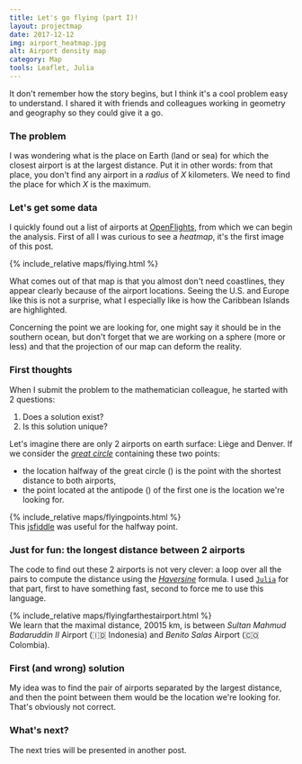 ```yaml
---
title: Let's go flying (part I)!
layout: projectmap
date: 2017-12-12
img: airport_heatmap.jpg
alt: Airport density map
category: Map
tools: Leaflet, Julia
---
```


It don't remember how the story begins, but I think it's a cool problem easy to understand. I shared it with friends and colleagues working in geometry and geography so they could give it a go.

### The problem

I was wondering what is the place on Earth (land or sea) for which the closest
airport is at the largest distance.
Put it in other words: from that place, you don't find any airport in a *radius*
of *X* kilometers. We need to find the place for which *X* is the maximum.

### Let's get some data

I quickly found out a list of airports at [OpenFlights](https://openflights.org),
from which we can begin the analysis.
First of all I was curious to see a *heatmap*, it's the first image of this post.

{% include_relative maps/flying.html %}
<br>

What comes out of that map is that you almost don't need coastlines, they appear
clearly because of the airport locations. Seeing the U.S. and Europe like this is
not a surprise, what I especially like is how the Caribbean Islands are highlighted.

Concerning the point we are looking for, one might say it should be in the southern ocean, but
don't forget that we are working on a sphere (more or less) and that the projection
of our map can deform the reality.

### First thoughts

When I submit the problem to the mathematician colleague, he started with 2 questions:
1. Does a solution exist?
2. Is this solution unique?

Let's imagine there are only 2 airports on earth surface: Liège and Denver. If we consider the [*great circle*](http://mathworld.wolfram.com/GreatCircle.html) containing these two points:
* the location halfway of the great circle (<i class="fa-solid fa-check"></i>) is the point with the shortest distance to both airports,
* the point located at the antipode (<i class="fa-solid fa-star"></i>)
of the first one is the location we're looking for.

{% include_relative maps/flyingpoints.html %}
<br>
This [jsfiddle](http://jsfiddle.net/h1r3yagb/2/) was useful for the halfway point.

### Just for fun: the longest distance between 2 airports

The code to find out these 2 airports is not very clever: a loop over all the pairs
to compute the distance using the [*Haversine*](https://rosettacode.org/wiki/Haversine_formula) formula. I used [`Julia`](http://julialang.org/) for that part, first to
have something fast, second to force me to use this language.

{% include_relative maps/flyingfarthestairport.html %}
<br>
We learn that the maximal distance, 20015 km, is between _Sultan Mahmud Badaruddin II_ Airport (🇮🇩 Indonesia) and _Benito Salas_ Airport (🇨🇴 Colombia).

### First (and wrong) solution

My idea was to find the pair of airports separated by the largest distance, and then
the point between them would be the location we're looking for.
That's obviously not correct.

### What's next?

The next tries will be presented in another post.
